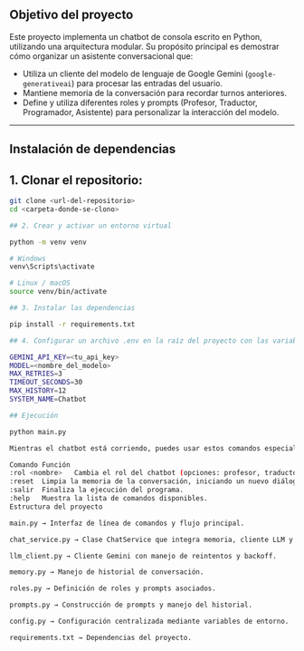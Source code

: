 ## Objetivo del proyecto
Este proyecto implementa un chatbot de consola escrito en Python, utilizando una arquitectura modular. Su propósito principal es demostrar cómo organizar un asistente conversacional que:

- Utiliza un cliente del modelo de lenguaje de Google Gemini (`google-generativeai`) para procesar las entradas del usuario.  
- Mantiene memoria de la conversación para recordar turnos anteriores.
- Define y utiliza diferentes roles y prompts (Profesor, Traductor, Programador, Asistente) para personalizar la interacción del modelo.

---

## Instalación de dependencias

## 1. Clonar el repositorio:

```bash
git clone <url-del-repositorio>
cd <carpeta-donde-se-clono>

## 2. Crear y activar un entorno virtual

python -m venv venv

# Windows
venv\Scripts\activate

# Linux / macOS
source venv/bin/activate

## 3. Instalar las dependencias

pip install -r requirements.txt

## 4. Configurar un archivo .env en la raíz del proyecto con las variables necesarias:

GEMINI_API_KEY=<tu_api_key>
MODEL=<nombre_del_modelo>
MAX_RETRIES=3
TIMEOUT_SECONDS=30
MAX_HISTORY=12
SYSTEM_NAME=Chatbot

## Ejecución

python main.py

Mientras el chatbot está corriendo, puedes usar estos comandos especiales:

Comando	Función
:rol <nombre>	Cambia el rol del chatbot (opciones: profesor, traductor, programador, asistente).
:reset	Limpia la memoria de la conversación, iniciando un nuevo diálogo.
:salir	Finaliza la ejecución del programa.
:help	Muestra la lista de comandos disponibles.
Estructura del proyecto

main.py → Interfaz de línea de comandos y flujo principal.

chat_service.py → Clase ChatService que integra memoria, cliente LLM y prompts.

llm_client.py → Cliente Gemini con manejo de reintentos y backoff.

memory.py → Manejo de historial de conversación.

roles.py → Definición de roles y prompts asociados.

prompts.py → Construcción de prompts y manejo del historial.

config.py → Configuración centralizada mediante variables de entorno.

requirements.txt → Dependencias del proyecto.